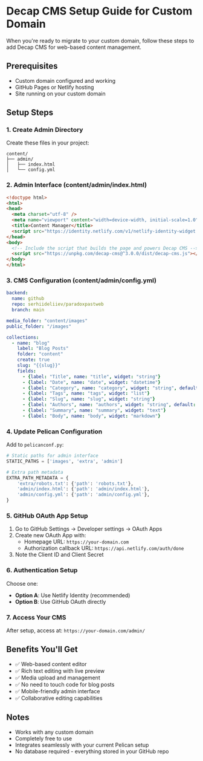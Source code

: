 # Decap CMS Setup Guide for Custom Domain

When you're ready to migrate to your custom domain, follow these steps to add Decap CMS for web-based content management.

## Prerequisites
- Custom domain configured and working
- GitHub Pages or Netlify hosting
- Site running on your custom domain

## Setup Steps

### 1. Create Admin Directory
Create these files in your project:

```
content/
├── admin/
│   ├── index.html
│   └── config.yml
```

### 2. Admin Interface (content/admin/index.html)
```html
<!doctype html>
<html>
<head>
  <meta charset="utf-8" />
  <meta name="viewport" content="width=device-width, initial-scale=1.0" />
  <title>Content Manager</title>
  <script src="https://identity.netlify.com/v1/netlify-identity-widget.js"></script>
</head>
<body>
  <!-- Include the script that builds the page and powers Decap CMS -->
  <script src="https://unpkg.com/decap-cms@^3.0.0/dist/decap-cms.js"></script>
</body>
</html>
```

### 3. CMS Configuration (content/admin/config.yml)
```yaml
backend:
  name: github
  repo: serhiideliiev/paradoxpastweb
  branch: main

media_folder: "content/images"
public_folder: "/images"

collections:
  - name: "blog"
    label: "Blog Posts"
    folder: "content"
    create: true
    slug: "{{slug}}"
    fields:
      - {label: "Title", name: "title", widget: "string"}
      - {label: "Date", name: "date", widget: "datetime"}
      - {label: "Category", name: "category", widget: "string", default: "Blog"}
      - {label: "Tags", name: "tags", widget: "list"}
      - {label: "Slug", name: "slug", widget: "string"}
      - {label: "Authors", name: "authors", widget: "string", default: "Paradox Past"}
      - {label: "Summary", name: "summary", widget: "text"}
      - {label: "Body", name: "body", widget: "markdown"}
```

### 4. Update Pelican Configuration
Add to `pelicanconf.py`:
```python
# Static paths for admin interface
STATIC_PATHS = ['images', 'extra', 'admin']

# Extra path metadata
EXTRA_PATH_METADATA = {
    'extra/robots.txt': {'path': 'robots.txt'},
    'admin/index.html': {'path': 'admin/index.html'},
    'admin/config.yml': {'path': 'admin/config.yml'},
}
```

### 5. GitHub OAuth App Setup
1. Go to GitHub Settings → Developer settings → OAuth Apps
2. Create new OAuth App with:
   - Homepage URL: `https://your-domain.com`
   - Authorization callback URL: `https://api.netlify.com/auth/done`
3. Note the Client ID and Client Secret

### 6. Authentication Setup
Choose one:
- **Option A**: Use Netlify Identity (recommended)
- **Option B**: Use GitHub OAuth directly

### 7. Access Your CMS
After setup, access at: `https://your-domain.com/admin/`

## Benefits You'll Get
- ✅ Web-based content editor
- ✅ Rich text editing with live preview
- ✅ Media upload and management
- ✅ No need to touch code for blog posts
- ✅ Mobile-friendly admin interface
- ✅ Collaborative editing capabilities

## Notes
- Works with any custom domain
- Completely free to use
- Integrates seamlessly with your current Pelican setup
- No database required - everything stored in your GitHub repo
